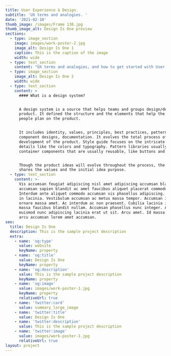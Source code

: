 ```yaml
---
title: User Experience & Design.
subtitle: 'UX terms and analogies. '
date: '2021-02-10'
thumb_image: /images/Frame 130.jpg
thumb_image_alt: Design Is One preview
sections:
  - type: image_section
    image: images/work-poster-2.jpg
    image_alt: Design Is One 1
    caption: This is the caption of the image
    width: wide
  - type: text_section
    content: "UX terms and analogies, and how to get started with User Experience & Structure.\n\nUser Experience - The way a user achieves something is called UX. To stay in perspective of the user and implement processes is called UX. The experience a user has whilst using the product is called User Experience.\n\nHuman-Computer Interaction - It is the study of the interaction between computers and humans.\r\nInteraction design explains the interactions between the user and the experience.\n\nThe visual subjects one sees are called the user interface. It talks about visual language. It is the feel of the product - simplified.\n\nUser Experience is mostly based on the user's emotions, behaviors, perceptions, and preferences. UX, it's more than just a process where most people think it's just Designing. UX is everywhere. It is a series of functionality, presence, livelihood, capabilities, and presentation.\n\nIt is a result of emotions and actions combined with the personality and the context of the user. Every step requires the implementation of UX because the user needs to feel comfortable and come back to it again. UX again is a combination of memory and empathy.\n\nWhen creating or designing a project, the focus must be on the end-user. The result should be the common experience of people. Any digital experience should be effective for the user. UX and UI, while they can be completely different themes, they produce the same result. Aspect results. While some projects can have simplicity and pleasantness, few projects can be aesthetic or complex based on the planned result. Design planning in UX is aimed to stimulate emotions and curiosity. Design planning can also have other practices, like how many steps should one follow to get to a certain point or the target modules that are going to be used. Design planning is the result of User Research, planning the experience, and analytical end outcomes.\n\n\n\nGestalt theories.\n"
  - type: image_section
    image_alt: Design Is One 2
    width: wide
  - type: text_section
    content: >
      #### What is a design system?


      A design system is a source that helps teams and groups design/develop the
      product. It defined the structure and the elements that help the concerned
      people plan on the product.


      It includes identity, values, principles, best practices, patterns,
      component designs, documentation. It evolves the total process of the
      development of the product. Style guide focuses on the intricate style
      details like the colors and typography. Pattern libraries usually
      container components that are usually reusable, like buttons and bars.


      Though the product ideas will evolve throughout the process, the system
      shares the values and the initial idea purpose.
  - type: text_section
    content: >-
      Vis accumsan feugiat adipiscing nisl amet adipiscing accumsan blandit
      accumsan sapien blandit ac amet faucibus aliquet placerat commodo.
      Interdum ante aliquet commodo accumsan vis phasellus adipiscing. Ornare a
      in lacinia. Vestibulum accumsan ac metus massa tempor. Accumsan in lacinia
      ornare massa amet. Ac interdum ac non praesent. Cubilia lacinia interdum
      massa faucibus blandit nullam. Accumsan phasellus nunc integer. Accumsan
      euismod nunc adipiscing lacinia erat ut sit. Arcu amet. Id massa aliquet
      arcu accumsan lorem amet accumsan.
seo:
  title: Design Is One
  description: This is the sample project description
  extra:
    - name: 'og:type'
      value: website
      keyName: property
    - name: 'og:title'
      value: Design Is One
      keyName: property
    - name: 'og:description'
      value: This is the sample project description
      keyName: property
    - name: 'og:image'
      value: images/work-poster-1.jpg
      keyName: property
      relativeUrl: true
    - name: 'twitter:card'
      value: summary_large_image
    - name: 'twitter:title'
      value: Design Is One
    - name: 'twitter:description'
      value: This is the sample project description
    - name: 'twitter:image'
      value: images/work-poster-1.jpg
      relativeUrl: true
layout: project
---
```

